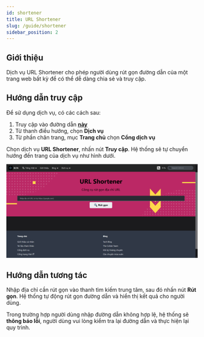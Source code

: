 ```yaml
---
id: shortener
title: URL Shortener
slug: /guide/shortener
sidebar_position: 2
---
```


## Giới thiệu

Dịch vụ URL Shortener cho phép người dùng rút gọn đường dẫn của một trang web bất kỳ để có thể dễ dàng chia sẻ và truy cập.

## Hướng dẫn truy cập

Để sử dụng dịch vụ, có các cách sau:

1. Truy cập vào đường dẫn [**này**](../../services)
2. Từ thanh điều hướng, chọn **Dịch vụ**
3. Từ phần chân trang, mục **Trang chủ** chọn **Cổng dịch vụ**

Chọn dịch vụ **URL Shortener**, nhấn nút **Truy cập**. Hệ thống sẽ tự chuyển hướng đến trang của dịch vụ như hình dưới.

![url](../../public/img/services/url.png)

## Hướng dẫn tương tác

Nhập địa chỉ cần rút gọn vào thanh tìm kiếm trung tâm, sau đó nhấn nút **Rút gọn**. Hệ thống tự động rút gọn đường dẫn và hiển thị kết quả cho người dùng.

Trong trường hợp người dùng nhập đường dẫn không hợp lệ, hệ thống sẽ **thông báo lỗi**, người dùng vui lòng kiểm tra lại đường dẫn và thực hiện lại quy trình.
